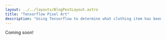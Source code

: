 ```yaml
---
layout: ../../layouts/BlogPostLayout.astro
title: "Tensorflow Pixel Art"
description: "Using Tensorflow to determine what clothing item has been drawn on a pixel art frame."
---
```


Coming soon!